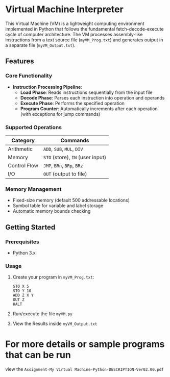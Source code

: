 # Virtual Machine Interpreter

This Virtual Machine (VM) is a lightweight computing environment implemented in Python that follows the fundamental fetch-decode-execute cycle of computer architecture. The VM processes assembly-like instructions from a text source file (`myVM_Prog.txt`) and generates output in a separate file (`myVM_Output.txt`).

## Features

### Core Functionality
- **Instruction Processing Pipeline**:
  - **Load Phase**: Reads instructions sequentially from the input file
  - **Decode Phase**: Parses each instruction into operation and operands
  - **Execute Phase**: Performs the specified operation
  - **Program Counter**: Automatically increments after each operation (with exceptions for jump commands)

### Supported Operations
| Category        | Commands                          |
|-----------------|-----------------------------------|
| Arithmetic      | `ADD`, `SUB`, `MUL`, `DIV`       |
| Memory          | `STO` (store), `IN` (user input) |
| Control Flow    | `JMP`, `BRn`, `BRp`, `BRz`       |
| I/O             | `OUT` (output to file)           |

### Memory Management
- Fixed-size memory (default 500 addressable locations)
- Symbol table for variable and label storage
- Automatic memory bounds checking

## Getting Started

### Prerequisites
- Python 3.x

### Usage
1. Create your program in `myVM_Prog.txt`:
   ```plaintext
   STO X 5
   STO Y 10
   ADD Z X Y
   OUT Z
   HALT

2. Run/execute the file `myVM.py`
   
3. View the Results inside `myVM_Output.txt`

# For more details or sample programs that can be run
view the `Assignment-My Virtual Machine-Python-DESCRIPTION-Ver02.00.pdf`
